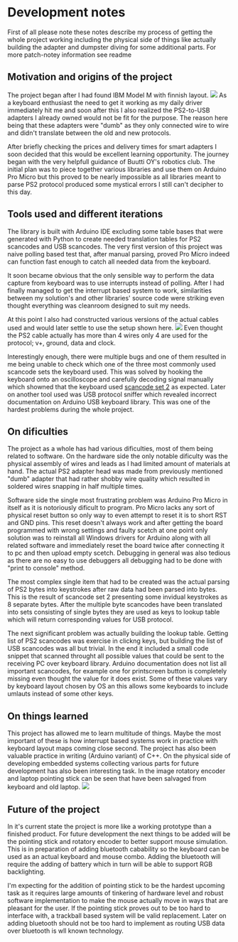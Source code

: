 # Development notes

First of all please note these notes describe my process of getting the whole project working including the physical side of things
like actually building the adapter and dumpster diving for some additional parts. For more patch-notey information see readme

## Motivation and origins of the project

The project began after I had found IBM Model M with finnish layout.
![](https://raw.githubusercontent.com/hirsimaki-markus/arduino-PS2-to-USB/master/images/ibm-model-m-fin.png)
As a keyboard enthusiast the need to get it working as my
daily driver immediately hit me and soon after this I also realized the PS2-to-USB adapters I already owned would not be fit
for the purpose. The reason here being that these adapters were "dumb" as they only connected wire to wire and didn't translate
between the old and new protocols.

After briefly checking the prices and delivery times for smart adapters I soon decided that this would be excellent learning
opportunity. The journey began with the very helpfull guidance of Buutti OY's robotics club. The initial plan was to piece together
various libraries and use them on Arduino Pro Micro but this proved to be nearly impossible as all libraries meant to parse PS2
protocol produced some mystical errors I still can't decipher to this day.


## Tools used and different iterations

The library is built with Arduino IDE excluding some table bases that were generated with Python to create needed translation tables
for PS2 scancodes and USB scancodes. The very first version of this project was naive polling based test that, after manual parsing,
proved Pro Micro indeed can function fast enough to catch all needed data from the keyboard.

It soon became obvious that the only sensible way to perform the data capture from keyboard was to use interrupts instead of polling.
After I had finally managed to get the interrupt based system to work, similarities between my solution's and other libraries' source
code were striking even thought everything was cleanroom designed to suit my needs.

At this point I also had constructed various versions of the actual cables used and would later settle to use the setup shown here.
![](https://raw.githubusercontent.com/hirsimaki-markus/arduino-PS2-to-USB/master/images/ps2-to-pin.png)
Even thought the PS2 cable actually has more than 4 wires only 4 are used for the protocol; v+, ground, data and clock.

Interestingly enough, there were multiple bugs and one of them resulted in me being unable to check which one of the three most
commonly used scancode sets the keyboard used. This was solved by hooking the keyboard onto an oscilloscope and carefully decoding
signal manually which showned that the keyboard used [scancode set 2](https://wiki.osdev.org/PS/2_Keyboard#Scan_Code_Set_2) as expected.
Later on another tool used was USB protocol sniffer which revealed incorrect documentation on Arduino USB keyboard library. This was
one of the hardest problems during the whole project.


## On dificulties

The project as a whole has had various dificulties, most of them being related to software. On the hardware side the only notable
dificulty was the physical assembly of wires and leads as I had limited amount of materials at hand. The actual PS2 adapter head was
made from previously mentioned "dumb" adapter that had rather shobby wire quality which resulted in soldered wires snapping in half
multiple times.

Software side the single most frustrating problem was Arduino Pro Micro in itself as it is notoriously dificult to program. Pro Micro
lacks any sort of physical reset button so only way to even attempt to reset it is to short RST and GND pins. This reset doesn't always
work and after getting the board programmed with wrong settings and faulty scetch at one point only solution was to reinstall
all Windows drivers for Arduino along with all related software and immediately reset the board twice after connecting it to pc and then
upload empty scetch. Debugging in general was also tedious as there are no easy to use debuggers all debugging had to be done with
"print to console" method.

The most complex single item that had to be created was the actual parsing of PS2 bytes into keystrokes after raw data had been parsed
into bytes. This is the result of scancode set 2 presenting some invidual keystrokes as 8 separate bytes. After the multiple byte
scancodes have been translated into sets consisting of single bytes they are used as keys to lookup table which will return
corresponding values for USB protocol.

The next significant problem was actually building the lookup table. Getting list of PS2 scancodes was exercise in clickng keys, but
building the list of USB scancodes was all but trivial. In the end it included a small code snippet that scanned throught all possible
values that could be sent to the receiving PC over keyboard library. Arduino documentation does not list all important scancodes,
for example one for printscreen button is completely missing even thought the value for it does exist. Some of these values
vary by keyboard layout chosen by OS an this allows some keyboards to include umlauts instead of some other keys.


## On things learned

This project has allowed me to learn multitude of things. Maybe the most important of these is how interrupt based systems work in
practice with keyboard layout maps coming close second. The project has also been valuable practice in writing (Arduino variant) of C++.
On the physical side of developing embedded systems collecting various parts for future development has also been interesting task.
In the image rotatory encoder and laptop pointing stick can be seen that have been salvaged from keyboard and old laptop.
![](https://raw.githubusercontent.com/hirsimaki-markus/arduino-PS2-to-USB/master/images/additional-parts.png)


## Future of the project

In it's current state the project is more like a working prototype than a finished product. For future development the next things to be
added will be the pointing stick and rotatory encoder to better support mouse simulation. This is in preparation of adding bluetooth
cabability so the keyboard can be used as an actual keyboard and mouse combo. Adding the bluetooth will require the adding of battery
which in turn will be able to support RGB backlighting.

I'm expecting for the addition of pointing stick to be the hardest upcoming task as it requires large amounts of tinkering of hardware
level and robust software implementation to make the mouse actually move in ways that are pleasant for the user. If the pointing stick
proves out to be too hard to interface with, a trackball based system will be valid replacement. Later on adding bluetooth should not
be too hard to implement as routing USB data over bluetooth is wll known technology.


